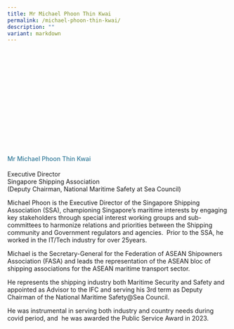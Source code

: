 ```yaml
---
title: Mr Michael Phoon Thin Kwai
permalink: /michael-phoon-thin-kwai/
description: ""
variant: markdown
---
```

<div class="row">
<div class="col is-3">
	<div class="speaker-image-wrapper" style="background-image: url(/images/Speakers/2024/Moderator_-_Michael_Phoon_Thin_Kwai.png)"></div></div>
<div class="col is-9 speaker-details">
<h4>Mr Michael Phoon Thin Kwai</h4>
<p>Executive Director<br>Singapore Shipping Association<br>(Deputy Chairman, National Maritime Safety at Sea Council)</p>
<p>         

Michael Phoon is the Executive Director of the Singapore Shipping Association (SSA), championing Singapore’s maritime interests by engaging key stakeholders through special interest working groups and sub-committees to harmonize relations and priorities between the Shipping community and Government regulators and agencies.&nbsp; Prior to the SSA, he worked in the IT/Tech industry for over 25years.</p>
<p>Michael is the Secretary-General for the Federation of ASEAN Shipowners Association (FASA) and leads the representation of the ASEAN bloc of shipping associations for the ASEAN maritime transport sector.</p>
<p>He represents the shipping industry both Maritime Security and Safety and appointed as Advisor to the IFC and serving his 3rd term as Deputy Chairman of the National Maritime Safety@Sea Council.</p>
<p>He was instrumental in serving both industry and country needs during covid period, and&nbsp; he was awarded the Public Service Award in 2023.</p>
</div>
</div>
<style type="text/css">
	.speaker-image-wrapper{
    height: 220px;
    width: 220px;
    background-position: center center;
    background-size: cover;
    border-radius: 50%;
    background-repeat: no-repeat;
    margin: 0 auto;
  }
    .image-adjust{
		object-fit: cover;
		height: 220px;
		width: 100%;
		border-radius:50%;
		object-position: top center;
	}
    .is-left{
      text-align: left;
    }
    h4{
      font-weight: 500; 
      color: #337B9A !important;
    }
     .speaker-details p { text-align: justified; }
  </style>
